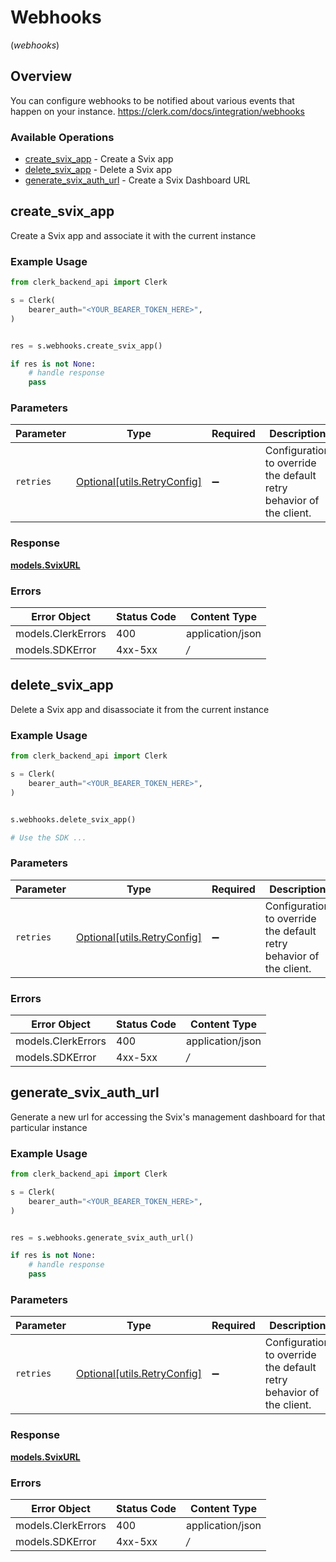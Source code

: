 # Webhooks
(*webhooks*)

## Overview

You can configure webhooks to be notified about various events that happen on your instance.
<https://clerk.com/docs/integration/webhooks>

### Available Operations

* [create_svix_app](#create_svix_app) - Create a Svix app
* [delete_svix_app](#delete_svix_app) - Delete a Svix app
* [generate_svix_auth_url](#generate_svix_auth_url) - Create a Svix Dashboard URL

## create_svix_app

Create a Svix app and associate it with the current instance

### Example Usage

```python
from clerk_backend_api import Clerk

s = Clerk(
    bearer_auth="<YOUR_BEARER_TOKEN_HERE>",
)


res = s.webhooks.create_svix_app()

if res is not None:
    # handle response
    pass

```

### Parameters

| Parameter                                                           | Type                                                                | Required                                                            | Description                                                         |
| ------------------------------------------------------------------- | ------------------------------------------------------------------- | ------------------------------------------------------------------- | ------------------------------------------------------------------- |
| `retries`                                                           | [Optional[utils.RetryConfig]](../../models/utils/retryconfig.md)    | :heavy_minus_sign:                                                  | Configuration to override the default retry behavior of the client. |

### Response

**[models.SvixURL](../../models/svixurl.md)**

### Errors

| Error Object       | Status Code        | Content Type       |
| ------------------ | ------------------ | ------------------ |
| models.ClerkErrors | 400                | application/json   |
| models.SDKError    | 4xx-5xx            | */*                |


## delete_svix_app

Delete a Svix app and disassociate it from the current instance

### Example Usage

```python
from clerk_backend_api import Clerk

s = Clerk(
    bearer_auth="<YOUR_BEARER_TOKEN_HERE>",
)


s.webhooks.delete_svix_app()

# Use the SDK ...

```

### Parameters

| Parameter                                                           | Type                                                                | Required                                                            | Description                                                         |
| ------------------------------------------------------------------- | ------------------------------------------------------------------- | ------------------------------------------------------------------- | ------------------------------------------------------------------- |
| `retries`                                                           | [Optional[utils.RetryConfig]](../../models/utils/retryconfig.md)    | :heavy_minus_sign:                                                  | Configuration to override the default retry behavior of the client. |

### Errors

| Error Object       | Status Code        | Content Type       |
| ------------------ | ------------------ | ------------------ |
| models.ClerkErrors | 400                | application/json   |
| models.SDKError    | 4xx-5xx            | */*                |


## generate_svix_auth_url

Generate a new url for accessing the Svix's management dashboard for that particular instance

### Example Usage

```python
from clerk_backend_api import Clerk

s = Clerk(
    bearer_auth="<YOUR_BEARER_TOKEN_HERE>",
)


res = s.webhooks.generate_svix_auth_url()

if res is not None:
    # handle response
    pass

```

### Parameters

| Parameter                                                           | Type                                                                | Required                                                            | Description                                                         |
| ------------------------------------------------------------------- | ------------------------------------------------------------------- | ------------------------------------------------------------------- | ------------------------------------------------------------------- |
| `retries`                                                           | [Optional[utils.RetryConfig]](../../models/utils/retryconfig.md)    | :heavy_minus_sign:                                                  | Configuration to override the default retry behavior of the client. |

### Response

**[models.SvixURL](../../models/svixurl.md)**

### Errors

| Error Object       | Status Code        | Content Type       |
| ------------------ | ------------------ | ------------------ |
| models.ClerkErrors | 400                | application/json   |
| models.SDKError    | 4xx-5xx            | */*                |
